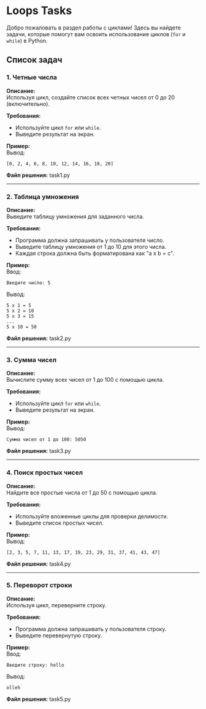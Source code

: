 # Loops Tasks

Добро пожаловать в раздел работы с циклами! Здесь вы найдете задачи, которые помогут вам освоить использование циклов (`for` и `while`) в Python.

## Список задач

### 1. Четные числа
**Описание:**  
Используя цикл, создайте список всех четных чисел от 0 до 20 (включительно).  

**Требования:**  
- Используйте цикл `for` или `while`.
- Выведите результат на экран.

**Пример:**  
Вывод:  
~~~
[0, 2, 4, 6, 8, 10, 12, 14, 16, 18, 20]
~~~

**Файл решения:** task1.py

---

### 2. Таблица умножения
**Описание:**  
Выведите таблицу умножения для заданного числа.  

**Требования:**  
- Программа должна запрашивать у пользователя число.
- Выведите таблицу умножения от 1 до 10 для этого числа.
- Каждая строка должна быть форматирована как "a x b = c".

**Пример:**  
Ввод:  
~~~
Введите число: 5
~~~
Вывод:  
~~~
5 x 1 = 5
5 x 2 = 10
5 x 3 = 15
...
5 x 10 = 50
~~~

**Файл решения:** task2.py

---

### 3. Сумма чисел
**Описание:**  
Вычислите сумму всех чисел от 1 до 100 с помощью цикла.  

**Требования:**  
- Используйте цикл `for` или `while`.
- Выведите результат на экран.

**Пример:**  
Вывод:  
~~~
Сумма чисел от 1 до 100: 5050
~~~

**Файл решения:** task3.py

---

### 4. Поиск простых чисел
**Описание:**  
Найдите все простые числа от 1 до 50 с помощью цикла.  

**Требования:**  
- Используйте вложенные циклы для проверки делимости.
- Выведите список простых чисел.

**Пример:**  
Вывод:  
~~~
[2, 3, 5, 7, 11, 13, 17, 19, 23, 29, 31, 37, 41, 43, 47]
~~~

**Файл решения:** task4.py

---

### 5. Переворот строки
**Описание:**  
Используя цикл, переверните строку.  

**Требования:**  
- Программа должна запрашивать у пользователя строку.
- Выведите перевернутую строку.

**Пример:**  
Ввод:  
~~~
Введите строку: hello
~~~
Вывод:  
~~~
olleh
~~~

**Файл решения:** task5.py